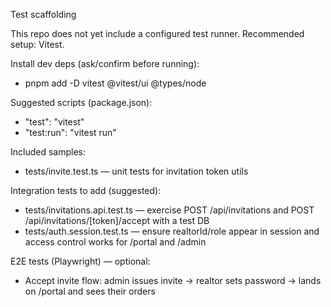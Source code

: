Test scaffolding

This repo does not yet include a configured test runner. Recommended setup: Vitest.

Install dev deps (ask/confirm before running):
- pnpm add -D vitest @vitest/ui @types/node

Suggested scripts (package.json):
- "test": "vitest"
- "test:run": "vitest run"

Included samples:
- tests/invite.test.ts — unit tests for invitation token utils

Integration tests to add (suggested):
- tests/invitations.api.test.ts — exercise POST /api/invitations and POST /api/invitations/[token]/accept with a test DB
- tests/auth.session.test.ts — ensure realtorId/role appear in session and access control works for /portal and /admin

E2E tests (Playwright) — optional:
- Accept invite flow: admin issues invite → realtor sets password → lands on /portal and sees their orders

